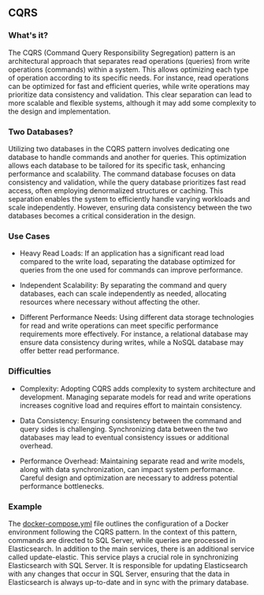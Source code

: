 ## CQRS

### What's it?

The CQRS (Command Query Responsibility Segregation) pattern is an architectural approach that separates read operations (queries) from write operations (commands) within a system. This allows optimizing each type of operation according to its specific needs. For instance, read operations can be optimized for fast and efficient queries, while write operations may prioritize data consistency and validation. This clear separation can lead to more scalable and flexible systems, although it may add some complexity to the design and implementation.

### Two Databases?

Utilizing two databases in the CQRS pattern involves dedicating one database to handle commands and another for queries. This optimization allows each database to be tailored for its specific task, enhancing performance and scalability. The command database focuses on data consistency and validation, while the query database prioritizes fast read access, often employing denormalized structures or caching. This separation enables the system to efficiently handle varying workloads and scale independently. However, ensuring data consistency between the two databases becomes a critical consideration in the design.

### Use Cases

* Heavy Read Loads: If an application has a significant read load compared to the write load, separating the database optimized for queries from the one used for commands can improve performance.

* Independent Scalability: By separating the command and query databases, each can scale independently as needed, allocating resources where necessary without affecting the other.

* Different Performance Needs: Using different data storage technologies for read and write operations can meet specific performance requirements more effectively. For instance, a relational database may ensure data consistency during writes, while a NoSQL database may offer better read performance.

### Difficulties

* Complexity: Adopting CQRS adds complexity to system architecture and development. Managing separate models for read and write operations increases cognitive load and requires effort to maintain consistency.

* Data Consistency: Ensuring consistency between the command and query sides is challenging. Synchronizing data between the two databases may lead to eventual consistency issues or additional overhead.

* Performance Overhead: Maintaining separate read and write models, along with data synchronization, can impact system performance. Careful design and optimization are necessary to address potential performance bottlenecks.

### Example

The [docker-compose.yml](https://github.com/hebermattos/cqrs-example/blob/master/docker-compose.yml) file outlines the configuration of a Docker environment following the CQRS pattern. In the context of this pattern, commands are directed to SQL Server, while queries are processed in Elasticsearch.
In addition to the main services, there is an additional service called update-elastic. This service plays a crucial role in synchronizing Elasticsearch with SQL Server. It is responsible for updating Elasticsearch with any changes that occur in SQL Server, ensuring that the data in Elasticsearch is always up-to-date and in sync with the primary database.